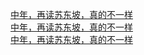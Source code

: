   
[中年，再读苏东坡，真的不一样](http://www.dianyue.me/archives/102/fzz4di3saxxiwdvb/)  
[中年，再读苏东坡，真的不一样](http://www.dianyue.me/archives/157/lvd22s7p41xikpvr/)  
[中年，再读苏东坡，真的不一样](http://www.dianyue.me/archives/394/tfvvxrsag6dxsm66/)